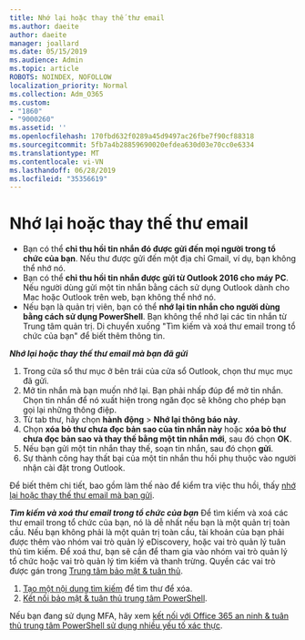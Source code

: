 ```yaml
---
title: Nhớ lại hoặc thay thế thư email
ms.author: daeite
author: daeite
manager: joallard
ms.date: 05/15/2019
ms.audience: Admin
ms.topic: article
ROBOTS: NOINDEX, NOFOLLOW
localization_priority: Normal
ms.collection: Adm_O365
ms.custom:
- "1860"
- "9000260"
ms.assetid: ''
ms.openlocfilehash: 170fbd632f0289a45d9497ac26fbe7f90cf88318
ms.sourcegitcommit: 5fb7a4b28859690020efdea630d03e70cc0e6334
ms.translationtype: MT
ms.contentlocale: vi-VN
ms.lasthandoff: 06/28/2019
ms.locfileid: "35356619"
---
```

# <a name="recall-or-replace-an-email-message"></a>Nhớ lại hoặc thay thế thư email

- Bạn có thể **chỉ thu hồi tin nhắn đó được gửi đến mọi người trong tổ chức của bạn**. Nếu thư được gửi đến một địa chỉ Gmail, ví dụ, bạn không thể nhớ nó.
- Bạn có thể **chỉ thu hồi tin nhắn được gửi từ Outlook 2016 cho máy PC**. Nếu người dùng gửi một tin nhắn bằng cách sử dụng Outlook dành cho Mac hoặc Outlook trên web, bạn không thể nhớ nó.
- Nếu bạn là quản trị viên, bạn có thể **nhớ lại tin nhắn cho người dùng bằng cách sử dụng PowerShell**. Bạn không thể nhớ lại các tin nhắn từ Trung tâm quản trị. Di chuyển xuống "Tìm kiếm và xoá thư email trong tổ chức của bạn" để biết thêm thông tin.

***Nhớ lại hoặc thay thế thư email mà bạn đã gửi***

1. Trong cửa sổ thư mục ở bên trái của cửa sổ Outlook, chọn thư mục mục đã gửi.
2. Mở tin nhắn mà bạn muốn nhớ lại. Bạn phải nhấp đúp để mở tin nhắn. Chọn tin nhắn để nó xuất hiện trong ngăn đọc sẽ không cho phép bạn gọi lại những thông điệp.
3. Từ tab thư, hãy chọn **hành động** > **Nhớ lại thông báo này**.
4. Chọn **xóa bỏ thư chưa đọc bản sao của tin nhắn này** hoặc **xóa bỏ thư chưa đọc bản sao và thay thế bằng một tin nhắn mới**, sau đó chọn **OK**.
5. Nếu bạn gửi một tin nhắn thay thế, soạn tin nhắn, sau đó chọn **gửi**.
6. Sự thành công hay thất bại của một tin nhắn thu hồi phụ thuộc vào người nhận cài đặt trong Outlook.

Để biết thêm chi tiết, bao gồm làm thế nào để kiểm tra việc thu hồi, thấy [nhớ lại hoặc thay thế thư email mà bạn gửi](https://support.office.com/article/35027f88-d655-4554-b4f8-6c0729a723a0).

***Tìm kiếm và xoá thư email trong tổ chức của bạn*** Để tìm kiếm và xoá các thư email trong tổ chức của bạn, nó là dễ nhất nếu bạn là một quản trị toàn cầu. Nếu bạn không phải là một quản trị toàn cầu, tài khoản của bạn phải được thêm vào nhóm vai trò quản lý eDiscovery, hoặc vai trò quản lý tuân thủ tìm kiếm. Để xoá thư, bạn sẽ cần để tham gia vào nhóm vai trò quản lý tổ chức hoặc vai trò quản lý tìm kiếm và thanh trừng. Quyền các vai trò được gán trong [Trung tâm bảo mật & tuân thủ](https://protection.office.com/).

1. [Tạo một nội dung tìm kiếm](https://docs.microsoft.com/office365/securitycompliance/content-search) để tìm thư để xóa.
2. [Kết nối bảo mật & tuân thủ trung tâm PowerShell](https://docs.microsoft.com/powershell/exchange/office-365-scc/connect-to-scc-powershell/connect-to-scc-powershell?view=exchange-ps). 

Nếu bạn đang sử dụng MFA, hãy xem [kết nối với Office 365 an ninh & tuân thủ trung tâm PowerShell sử dụng nhiều yếu tố xác thực](https://docs.microsoft.com/powershell/exchange/office-365-scc/connect-to-scc-powershell/mfa-connect-to-scc-powershell?view=exchange-ps). 
